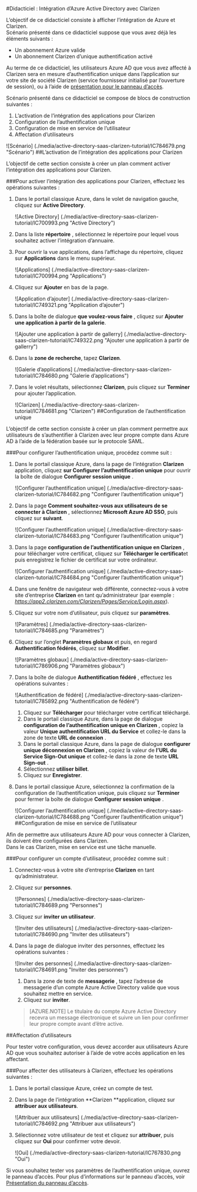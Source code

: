 <properties 
    pageTitle="Didacticiel : Intégration d’Azure Active Directory avec Clarizen | Microsoft Azure" 
    description="Découvrez comment utiliser Clarizen avec Azure Active Directory pour activer l’authentification unique, la mise en service automatisé et bien plus encore !" 
    services="active-directory" 
    authors="jeevansd"  
    documentationCenter="na" 
    manager="femila"/>
<tags 
    ms.service="active-directory" 
    ms.devlang="na" 
    ms.topic="article" 
    ms.tgt_pltfrm="na" 
    ms.workload="identity" 
    ms.date="09/29/2016" 
    ms.author="jeedes" />

#<a name="tutorial-azure-active-directory-integration-with-clarizen"></a>Didacticiel : Intégration d’Azure Active Directory avec Clarizen

L’objectif de ce didacticiel consiste à afficher l’intégration de Azure et Clarizen.  
Scénario présenté dans ce didacticiel suppose que vous avez déjà les éléments suivants :

-   Un abonnement Azure valide
-   Un abonnement Clarizen d’unique authentification activé

Au terme de ce didacticiel, les utilisateurs Azure AD que vous avez affecté à Clarizen sera en mesure d’authentification unique dans l’application sur votre site de société Clarizen (service fournisseur initialisé par l’ouverture de session), ou à l’aide de [présentation pour le panneau d’accès](active-directory-saas-access-panel-introduction.md).

Scénario présenté dans ce didacticiel se compose de blocs de construction suivantes :

1.  L’activation de l’intégration des applications pour Clarizen
2.  Configuration de l’authentification unique
3.  Configuration de mise en service de l’utilisateur
4.  Affectation d’utilisateurs

![Scénario] (./media/active-directory-saas-clarizen-tutorial/IC784679.png "Scénario")
##<a name="enabling-the-application-integration-for-clarizen"></a>L’activation de l’intégration des applications pour Clarizen

L’objectif de cette section consiste à créer un plan comment activer l’intégration des applications pour Clarizen.

###<a name="to-enable-the-application-integration-for-clarizen-perform-the-following-steps"></a>Pour activer l’intégration des applications pour Clarizen, effectuez les opérations suivantes :

1.  Dans le portail classique Azure, dans le volet de navigation gauche, cliquez sur **Active Directory**.

    ![Active Directory] (./media/active-directory-saas-clarizen-tutorial/IC700993.png "Active Directory")

2.  Dans la liste **répertoire** , sélectionnez le répertoire pour lequel vous souhaitez activer l’intégration d’annuaire.

3.  Pour ouvrir la vue applications, dans l’affichage du répertoire, cliquez sur **Applications** dans le menu supérieur.

    ![Applications] (./media/active-directory-saas-clarizen-tutorial/IC700994.png "Applications")

4.  Cliquez sur **Ajouter** en bas de la page.

    ![Application d’ajouter] (./media/active-directory-saas-clarizen-tutorial/IC749321.png "Application d’ajouter")

5.  Dans la boîte de dialogue **que voulez-vous faire** , cliquez sur **Ajouter une application à partir de la galerie**.

    ![Ajouter une application à partir de gallerry] (./media/active-directory-saas-clarizen-tutorial/IC749322.png "Ajouter une application à partir de gallerry")

6.  Dans la **zone de recherche**, tapez **Clarizen**.

    ![Galerie d’applications] (./media/active-directory-saas-clarizen-tutorial/IC784680.png "Galerie d’applications")

7.  Dans le volet résultats, sélectionnez **Clarizen**, puis cliquez sur **Terminer** pour ajouter l’application.

    ![Clarizen] (./media/active-directory-saas-clarizen-tutorial/IC784681.png "Clarizen")
##<a name="configuring-single-sign-on"></a>Configuration de l’authentification unique

L’objectif de cette section consiste à créer un plan comment permettre aux utilisateurs de s’authentifier à Clarizen avec leur propre compte dans Azure AD à l’aide de la fédération basée sur le protocole SAML.

###<a name="to-configure-single-sign-on-perform-the-following-steps"></a>Pour configurer l’authentification unique, procédez comme suit :

1.  Dans le portail classique Azure, dans la page de l’intégration **Clarizen** application, cliquez **sur Configurer l’authentification unique** pour ouvrir la boîte de dialogue **Configurer session unique** .

    ![Configurer l’authentification unique] (./media/active-directory-saas-clarizen-tutorial/IC784682.png "Configurer l’authentification unique")

2.  Dans la page **Comment souhaitez-vous aux utilisateurs de se connecter à Clarizen** , sélectionnez **Microsoft Azure AD SSO**, puis cliquez sur **suivant**.

    ![Configurer l’authentification unique] (./media/active-directory-saas-clarizen-tutorial/IC784683.png "Configurer l’authentification unique")

3.  Dans la page **configuration de l’authentification unique en Clarizen** , pour télécharger votre certificat, cliquez sur **Télécharger le certificat**et puis enregistrez le fichier de certificat sur votre ordinateur.

    ![Configurer l’authentification unique] (./media/active-directory-saas-clarizen-tutorial/IC784684.png "Configurer l’authentification unique")

4.  Dans une fenêtre de navigateur web différente, connectez-vous à votre site d’entreprise **Clarizen** en tant qu’administrateur (par exemple : *https://app2.clarizen.com/Clarizen/Pages/Service/Login.aspx*).

5.  Cliquez sur votre nom d’utilisateur, puis cliquez sur **paramètres**.

    ![Paramètres] (./media/active-directory-saas-clarizen-tutorial/IC784685.png "Paramètres")

6.  Cliquez sur l’onglet **Paramètres globaux** et puis, en regard **Authentification fédérés**, cliquez sur **Modifier**.

    ![Paramètres globaux] (./media/active-directory-saas-clarizen-tutorial/IC786906.png "Paramètres globaux")

7.  Dans la boîte de dialogue **Authentification fédéré** , effectuez les opérations suivantes :

    ![Authentification de fédéré] (./media/active-directory-saas-clarizen-tutorial/IC785892.png "Authentification de fédéré")

    1.  Cliquez sur **Télécharger** pour télécharger votre certificat téléchargé.
    2.  Dans le portail classique Azure, dans la page de dialogue **configuration de l’authentification unique en Clarizen** , copiez la valeur **Unique authentification URL du Service** et collez-le dans la zone de texte **URL de connexion** .
    3.  Dans le portail classique Azure, dans la page de dialogue **configurer unique déconnexion en Clarizen** , copiez la valeur de **l’URL du Service Sign-Out unique** et collez-le dans la zone de texte **URL Sign-out** .
    4.  Sélectionnez **utiliser billet**.
    5.  Cliquez sur **Enregistrer**.

8.  Dans le portail classique Azure, sélectionnez la confirmation de la configuration de l’authentification unique, puis cliquez sur **Terminer** pour fermer la boîte de dialogue **Configurer session unique** .

    ![Configurer l’authentification unique] (./media/active-directory-saas-clarizen-tutorial/IC784688.png "Configurer l’authentification unique")
##<a name="configuring-user-provisioning"></a>Configuration de mise en service de l’utilisateur

Afin de permettre aux utilisateurs Azure AD pour vous connecter à Clarizen, ils doivent être configurées dans Clarizen.  
Dans le cas Clarizen, mise en service est une tâche manuelle.

###<a name="to-provision-a-user-accounts-perform-the-following-steps"></a>Pour configurer un compte d’utilisateur, procédez comme suit :

1.  Connectez-vous à votre site d’entreprise **Clarizen** en tant qu’administrateur.

2.  Cliquez sur **personnes**.

    ![Personnes] (./media/active-directory-saas-clarizen-tutorial/IC784689.png "Personnes")

3.  Cliquez sur **inviter un utilisateur**.

    ![Inviter des utilisateurs] (./media/active-directory-saas-clarizen-tutorial/IC784690.png "Inviter des utilisateurs")

4.  Dans la page de dialogue inviter des personnes, effectuez les opérations suivantes :

    ![Inviter des personnes] (./media/active-directory-saas-clarizen-tutorial/IC784691.png "Inviter des personnes")

    1.  Dans la zone de texte de **messagerie** , tapez l’adresse de messagerie d’un compte Azure Active Directory valide que vous souhaitez mettre en service.
    2.  Cliquez sur **inviter**.

    >[AZURE.NOTE] Le titulaire du compte Azure Active Directory recevra un message électronique et suivre un lien pour confirmer leur propre compte avant d’être active.

##<a name="assigning-users"></a>Affectation d’utilisateurs

Pour tester votre configuration, vous devez accorder aux utilisateurs Azure AD que vous souhaitez autoriser à l’aide de votre accès application en les affectant.

###<a name="to-assign-users-to-clarizen-perform-the-following-steps"></a>Pour affecter des utilisateurs à Clarizen, effectuez les opérations suivantes :

1.  Dans le portail classique Azure, créez un compte de test.

2.  Dans la page de l’intégration **Clarizen **application, cliquez sur **attribuer aux utilisateurs**.

    ![Attribuer aux utilisateurs] (./media/active-directory-saas-clarizen-tutorial/IC784692.png "Attribuer aux utilisateurs")

3.  Sélectionnez votre utilisateur de test et cliquez sur **attribuer**, puis cliquez sur **Oui** pour confirmer votre devoir.

    ![Oui] (./media/active-directory-saas-clarizen-tutorial/IC767830.png "Oui")

Si vous souhaitez tester vos paramètres de l’authentification unique, ouvrez le panneau d’accès. Pour plus d’informations sur le panneau d’accès, voir [Présentation du panneau d’accès](active-directory-saas-access-panel-introduction.md).
